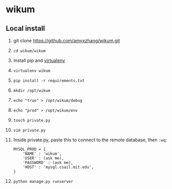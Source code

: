 # wikum

## Local install

1. git clone https://github.com/amyxzhang/wikum.git
2. `cd wikum/wikum`
2. Install pip and [virtualenv](https://virtualenv.pypa.io/en/latest/)
3. `virtualenv wikum`
4. `pip install -r requirements.txt`
3. `mkdir /opt/wikum`
3. `echo "true" > /opt/wikum/debug`
4. `echo "prod" > /opt/wikum/env`
5. `touch private.py`
6. `vim private.py`
7. Inside private.py, paste this to connect to the remote database, then `:wq`: 
	```
	MYSQL_PROD = {
	    'NAME' : 'wikum',
	    'USER' : (ask me),
	    'PASSWORD' : (ask me),
	    'HOST' : 'mysql.csail.mit.edu',  
	}
	```
	
8. `python manage.py runserver`
